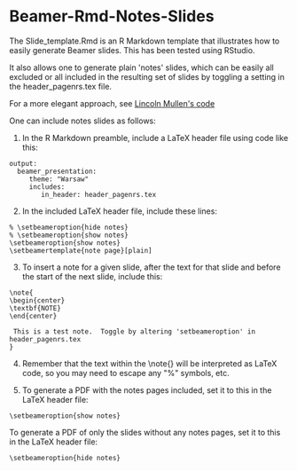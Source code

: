 # Beamer-Rmd-Notes-Slides

The Slide_template.Rmd is an R Markdown template that illustrates how
to easily generate Beamer slides.  This has been tested using RStudio.

It also allows one to generate plain 'notes' slides, which can be 
easily all excluded or all included in the resulting set of slides
by toggling a setting in the header_pagenrs.tex file.

For a more elegant approach, see [Lincoln Mullen's code](https://gist.github.com/lmullen/c3d4c7883f081ed8692a)


One can include notes slides as follows:

1) In the R Markdown preamble, include a LaTeX header file using 
code like this:

```
output:   
  beamer_presentation:   
     theme: "Warsaw"   
     includes:  
        in_header: header_pagenrs.tex  
```

2) In the included LaTeX header file, include these lines:  

```
% \setbeameroption{hide notes}  
% \setbeameroption{show notes}  
\setbeameroption{show notes}   
\setbeamertemplate{note page}[plain]   
```

3) To insert a note for a given slide, after the text for that slide and 
before the start of the next slide, include this:

```
\note{  
\begin{center}  
\textbf{NOTE}   
\end{center}   

 This is a test note.  Toggle by altering 'setbeameroption' in header_pagenrs.tex
}
```


4) Remember that the text within the \note{} will be interpreted as LaTeX code, so
you may need to escape any "%" symbols, etc.

5) To generate a PDF with the notes pages included, set it to this in the LaTeX header
file:

```
\setbeameroption{show notes}
```

To generate a PDF of only the slides without any notes pages, set it to 
this in the LaTeX header file:

```
\setbeameroption{hide notes} 
```
